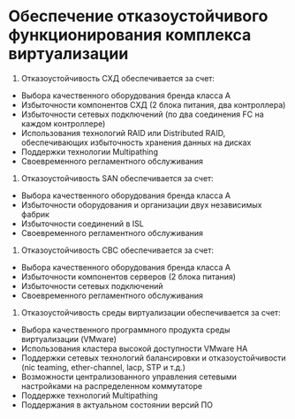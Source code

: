 # Обеспечение отказоустойчивого функционирования комплекса виртуализации 

1. Отказоустойчивость СХД обеспечивается за счет:
- Выбора качественного оборудования бренда класса А
- Избыточности компонентов СХД (2 блока питания, два контроллера)
- Избыточности сетевых подключений (по два соединения FC на каждом контроллере)
- Использования технологий RAID или Distributed RAID, обеспечивающих избыточность хранения данных на дисках
- Поддержки технологии Multipathing
- Своевременного регламентного обслуживания
1. Отказоустойчивость SAN обеспечивается за счет:
- Выбора качественного оборудования бренда класса А
- Избыточности оборудования и организации двух независимых фабрик
- Избыточности соединений в ISL
- Своевременного регламентного обслуживания
1. Отказоустойчивость СВС обеспечивается за счет:
- Выбора качественного оборудования бренда класса А
- Избыточности компонентов серверов (2 блока питания)
- Избыточности сетевых подключений
- Своевременного регламентного обслуживания
1. Отказоустойчивость среды виртуализации обеспечивается за счет:
- Выбора качественного программного продукта среды виртуализации (VMware)
- Использования кластера высокой доступности VMware HA
- Поддержки сетевых технологий балансировки и отказоустойчивости (nic teaming, ether-channel, lacp, STP и т.д.)
- Возможности централизованного управления сетевыми настройками на распределенном коммутаторе
- Поддержке технологий Multipathing
- Поддержания в актуальном состоянии версий ПО
